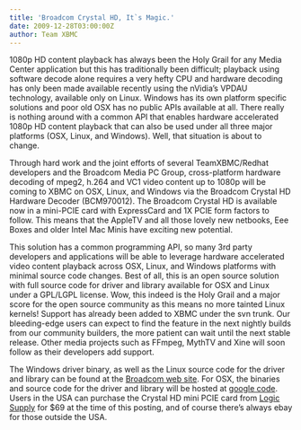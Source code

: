 ```yaml
---
title: 'Broadcom Crystal HD, It`s Magic.'
date: 2009-12-28T03:00:00Z
author: Team XBMC
---
```

1080p HD content playback has always been the Holy Grail for any Media Center application but this has traditionally been difficult; playback using software decode alone requires a very hefty CPU and hardware decoding has only been made available recently using the nVidia’s VPDAU technology, available only on Linux. Windows has its own platform specific solutions and poor old OSX has no public APIs available at all. There really is nothing around with a common API that enables hardware accelerated 1080p HD content playback that can also be used under all three major platforms (OSX, Linux, and Windows). Well, that situation is about to change.

 Through hard work and the joint efforts of several TeamXBMC/Redhat developers and the Broadcom Media PC Group, cross-platform hardware decoding of mpeg2, h.264 and VC1 video content up to 1080p will be coming to XBMC on OSX, Linux, and Windows via the Broadcom Crystal HD Hardware Decoder (BCM970012). The Broadcom Crystal HD is available now in a mini-PCIE card with ExpressCard and 1X PCIE form factors to follow. This means that the AppleTV and all those lovely new netbooks, Eee Boxes and older Intel Mac Minis have exciting new potential.

 This solution has a common programming API, so many 3rd party developers and applications will be able to leverage hardware accelerated video content playback across OSX, Linux, and Windows platforms with minimal source code changes. Best of all, this is an open source solution with full source code for driver and library available for OSX and Linux under a GPL/LGPL license. Wow, this indeed is the Holy Grail and a major score for the open source community as this means no more tainted Linux kernels! Support has already been added to XBMC under the svn trunk. Our bleeding-edge users can expect to find the feature in the next nightly builds from our community builders, the more patient can wait until the next stable release. Other media projects such as FFmpeg, MythTV and Xine will soon follow as their developers add support.

 The Windows driver binary, as well as the Linux source code for the driver and library can be found at the [Broadcom web site](https://www.broadcom.com/support/download-search/?pg=Legacy+Broadcom&amp;pn=BCM70012;BCM70015). For OSX, the binaries and source code for the driver and library will be hosted at [google code](http://crystalhd-for-osx.googlecode.com). Users in the USA can purchase the Crystal HD mini PCIE card from [Logic Supply](https://www.onlogic.com/computers/?ls=1) for $69 at the time of this posting, and of course there’s always ebay for those outside the USA.

 